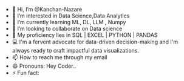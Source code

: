 - 👋 Hi, I’m @Kanchan-Nazare
- 👀 I’m interested in Data Science,Data Analytics 
- 🌱 I’m currently learning ML, DL, LLM , Numpy
- 💞️ I’m looking to collaborate on Data science
- 💼 My proficiency lies in SQL | EXCEL | PYTHON | PANDAS
- 💻 I'm a fervent advocate for data-driven decision-making and I'm always ready to craft impactful data visualizations.
- 📫 How to reach me through my email 
- 😄 Pronouns: Hey Coder..
- ⚡ Fun fact: 

<!---
Kanchan-Nazare/Kanchan-Nazare is a ✨ special ✨ repository because its `README.md` (this file) appears on your GitHub profile.
You can click the Preview link to take a look at your changes.
--->
